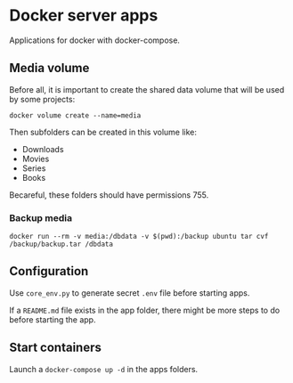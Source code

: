 # Docker server apps

Applications for docker with docker-compose.

## Media volume

Before all, it is important to create the shared data volume that will be used by some projects:

    docker volume create --name=media

Then subfolders can be created in this volume like:

 - Downloads
 - Movies
 - Series
 - Books

Becareful, these folders should have permissions 755.

### Backup media

    docker run --rm -v media:/dbdata -v $(pwd):/backup ubuntu tar cvf /backup/backup.tar /dbdata

## Configuration

Use `core_env.py` to generate secret `.env` file before starting apps.

If a `README.md` file exists in the app folder, there might be more steps to do before starting the app.

## Start containers

Launch a `docker-compose up -d` in the apps folders.
